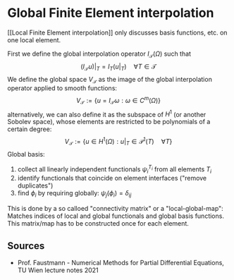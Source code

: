 # Global Finite Element interpolation

[[Local Finite Element interpolation]] only discusses basis functions, etc. on one local element.

First we define the global interpolation operator $I_\mathcal{T}(\Omega)$ such that $$(I_\mathcal{T} u)\vert_T = I_T(u\vert_T)\quad \forall T\in \mathcal{T}$$
We define the global space $V_\mathcal{T}$ as the image of the global interpolation operator applied to smooth functions:$$V_\mathcal{T}:=\left\{ u=I_\mathcal{T}\omega:\omega\in C^m(\Omega)\right\}$$ alternatively, we can also define it as the subspace of $H^1$ (or another Sobolev space), whose elements are restricted to be polynomials of a certain degree: $$V_\mathcal{T}:=\left\{ u\in H^1(\Omega):u\vert_T \in \mathcal{P}^1(T) \quad\forall T\right\}$$
Global basis:
1. collect all linearly independent functionals $\psi_i^{T_i}$ from all elements $T_i$
2. identify functionals that coincide on element interfaces ("remove duplicates")
3. find $\phi_i$ by requiring globally: $\psi_j(\phi_i)=\delta_{ij}$ 

This is done by a so calloed "connectivity matrix" or a "local-global-map":
Matches indices of local and global functionals and global basis functions. This matrix/map has to be constructed once for each element.


## Sources
- Prof. Faustmann - Numerical Methods for Partial Differential Equations, TU Wien lecture notes 2021